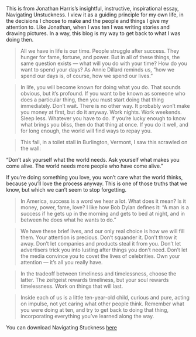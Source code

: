 This is from Jonathan Harris’s insightful, instructive, inspirational essay, Navigating Unstuckness. I view it as a guiding principle for my own life, in the decisions I choose to make and the people and things I give my attention to. Like Jonathan, when I was ten I was writing stories and drawing pictures. In a way, this blog is my way to get back to what I was doing then.

> All we have in life is our time. People struggle after success. They hunger for fame, fortune, and power. But in all of these things, the same question exists — what will you do with your time? How do you want to spend your days? As Annie Dillard reminds us, “how we spend our days is, of course, how we spend our lives.”

> In life, you will become known for doing what you do. That sounds obvious, but it’s profound. If you want to be known as someone who does a particular thing, then you must start doing that thing immediately. Don’t wait. There is no other way. It probably won’t make you money at first, but do it anyway. Work nights. Work weekends. Sleep less. Whatever you have to do. If you’re lucky enough to know what brings you bliss, then do that thing at once. If you do it well, and for long enough, the world will find ways to repay you.

> This fall, in a toilet stall in Burlington, Vermont, I saw this scrawled on the wall:

“Don’t ask yourself what the world needs. Ask yourself what makes you come alive. The world needs more people who have come alive.”

If you’re doing something you love, you won’t care what the world thinks, because you’ll love the process anyway. This is one of those truths that we know, but which we can’t seem to stop forgetting.

> In America, success is a word we hear a lot. What does it mean? Is it money, power, fame, love? I like how Bob Dylan defines it: “A man is a success if he gets up in the morning and gets to bed at night, and in between he does what he wants to do.”

> We have these brief lives, and our only real choice is how we will fill them. Your attention is precious. Don’t squander it. Don’t throw it away. Don’t let companies and products steal it from you. Don’t let advertisers trick you into lusting after things you don’t need. Don’t let the media convince you to covet the lives of celebrities. Own your attention — it’s all you really have.

> In the tradeoff between timeliness and timelessness, choose the latter. The zeitgeist rewards timeliness, but your soul rewards timelessness. Work on things that will last.

> Inside each of us is a little ten-year-old child, curious and pure, acting on impulse, not yet caring what other people think. Remember what you were doing at ten, and try to get back to doing that thing, incorporating everything you’ve learned along the way.

 
You can download Navigating Stuckness [here](http://newcdn.transom.org/wp-content/uploads/2014/01/JonathanHarris_review_docx.pdf)